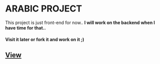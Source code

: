 # ARABIC PROJECT

This project is just front-end for now..
**I will work on the backend when I have time for that..**

#### Visit it later or fork it and work on it ;)

## [View](https://wp-groups.herokuapp.com/)
